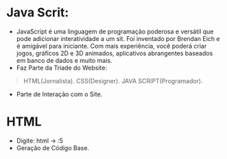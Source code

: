 # Java Scrit:
- JavaScript é uma linguagem de programação poderosa e versátil que pode adicionar interatividade a um sit. Foi inventado por Brendan Eich e é amigável para iniciante. Com mais experiência, você poderá criar jogos, gráficos 2D e 3D animados, aplicativos abrangentes baseados em banco de dados e muito mais.
- Faz Parte da Triade do Website:
> HTML(Jornalista).
> CSS(Designer).
> JAVA SCRIPT(Programador).
- Parte de Interação com o Site.

# HTML
- Digite: html -> :5
- Geração de Código Base.
